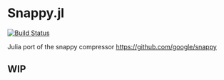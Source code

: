 # Snappy.jl
[![Build Status](https://travis-ci.org/krm01/Snappy.jl.svg?branch=master)](https://travis-ci.org/krm01/Snappy.jl)

Julia port of the snappy compressor https://github.com/google/snappy

## WIP
